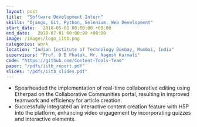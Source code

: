 ```yaml
---
layout: post
title:  "Software Development Intern"
skills: "Django, Git, Python, Selenium, Web Development"
start_date:   2018-05-01 00:00:00 +00:00
end_date:   2018-07-01 00:00:00 +00:00
image: /images/logo_iitb.png
categories: work
location: "Indian Institute of Technology Bombay, Mumbai, India"
supervisors: "Prof. D B Phatak, Mr. Nagesh Karmali"
code: "https://github.com/Content-Tools-Team"
paper: "/pdfs/iitb_report.pdf"
slides: "/pdfs/iitb_slides.pdf"
---
```


- Spearheaded the implementation of real-time collaborative editing using Etherpad on the Collaborative Communities portal, resulting in improved teamwork and efficiency for article creation.
- Successfully integrated an interactive content creation feature with H5P into the platform, enhancing video engagement by incorporating quizzes and interactive elements.

